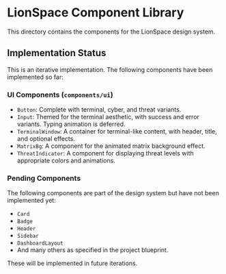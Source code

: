 # LionSpace Component Library

This directory contains the components for the LionSpace design system.

## Implementation Status

This is an iterative implementation. The following components have been implemented so far:

### UI Components (`components/ui`)
- `Button`: Complete with terminal, cyber, and threat variants.
- `Input`: Themed for the terminal aesthetic, with success and error variants. Typing animation is deferred.
- `TerminalWindow`: A container for terminal-like content, with header, title, and optional effects.
- `MatrixBg`: A component for the animated matrix background effect.
- `ThreatIndicator`: A component for displaying threat levels with appropriate colors and animations.

### Pending Components

The following components are part of the design system but have not been implemented yet:

- `Card`
- `Badge`
- `Header`
- `Sidebar`
- `DashboardLayout`
- And many others as specified in the project blueprint.

These will be implemented in future iterations.

